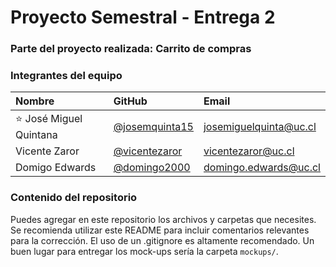 # Proyecto Semestral - Entrega 2
### Parte del proyecto realizada: Carrito de compras

### Integrantes del equipo

| Nombre | GitHub | Email |
| :---------- | :--------- | :-------- |
| ⭐️ José Miguel Quintana | [@josemquinta15] | [josemiguelquinta@uc.cl]
| Vicente Zaror | [@vicentezaror] | [vicentezaror@uc.cl]
| Domigo Edwards | [@domingo2000] | [domingo.edwards@uc.cl]


[@josemquinta15]:              https://github.com/josemquinta15
[josemiguelquinta@uc.cl]:    mailto:josemiguelquinta@uc.cl

[@vicentezaror]: https://github.com/vicentezaror
[vicentezaror@uc.cl]:    mailto:vicentezaror@uc.cl

[@domingo2000]:  https://github.com/domingo2000
[domingo.edwards@uc.cl]:    mailto:domingo.edwards@uc.cl

### Contenido del repositorio

Puedes agregar en este repositorio los archivos y carpetas que necesites. Se recomienda utilizar este README para incluir comentarios relevantes para la corrección. El uso de un .gitignore es altamente recomendado. Un buen lugar para entregar los mock-ups sería la carpeta `mockups/`.
